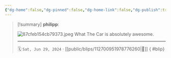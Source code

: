 ```yaml
---
{"dg-home":false,"dg-pinned":false,"dg-home-link":false,"dg-publish":true,"tags":["dgblip"],"disabled rules":["yaml-title","yaml-title-alias","file-name-heading"],"title":"philipp on mastodon @ 2024-06-29","created-date":"2024-06-29T16:54:13","id":112700951978776260,"updated-date":"2025-05-02T08:50:44","dg-path":"blips/112700951978776260.md","permalink":"/blips/112700951978776260/","dgPassFrontmatter":true}
---
```


> [!summary] **philipp**:
>
> ![87cfeb154cb79373.jpeg](/img/user/attachments/87cfeb154cb79373.jpeg)
> What The Car is absolutely awesome.
> - - -
>
> 🗓️ `Sat, Jun 29, 2024` · [[public/blips/112700951978776260\|🔗]]
{ #blip}

